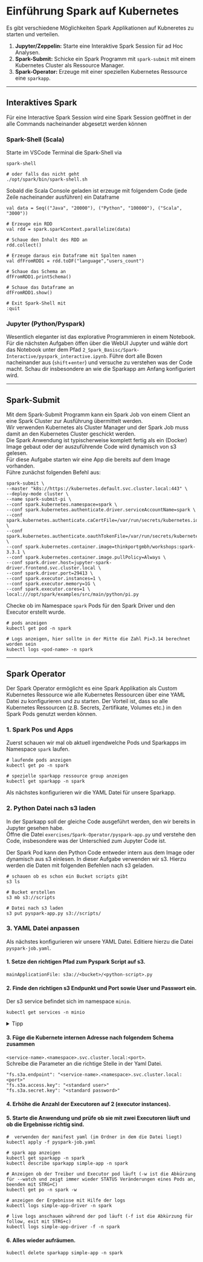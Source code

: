 # Einführung Spark auf Kubernetes

Es gibt verschiedene Möglichkeiten Spark Applikationen auf Kubneretes
zu starten und verteilen.

1. **Jupyter/Zeppelin:** Starte eine Interaktive Spark Session für ad Hoc Analysen.
2. **Spark-Submit:** Schicke ein Spark Programm mit `spark-submit` mit einem Kubernetes Cluster als Ressource Manager.
3. **Spark-Operator:** Erzeuge mit einer speziellen Kubernetes Ressource eine `sparkapp`.
---------------------------
## Interaktives Spark

Für eine Interactive Spark Session wird eine Spark Session geöffnet in der alle Commands nacheinander abgesetzt werden können

### Spark-Shell (Scala)

Starte im VSCode Terminal die Spark-Shell via

```
spark-shell

# oder falls das nicht geht
./opt/spark/bin/spark-shell.sh
```

Sobald die Scala Console geladen ist erzeuge mit folgendem Code (jede Zeile nacheinander ausführen) ein Dataframe

```
val data = Seq(("Java", "20000"), ("Python", "100000"), ("Scala", "3000"))

# Erzeuge ein RDD
val rdd = spark.sparkContext.parallelize(data)

# Schaue den Inhalt des RDD an
rdd.collect()

# Erzeuge daraus ein Dataframe mit Spalten namen
val dfFromRDD1 = rdd.toDF("language","users_count")

# Schaue das Schema an
dfFromRDD1.printSchema()

# Schaue das Dataframe an
dfFromRDD1.show()

# Exit Spark-Shell mit
:quit
```

### Jupyter (Python/Pyspark)

Wesentlich eleganter ist das explorative Programmieren in einem Notebook. Für die nächsten Aufgaben öffen über die WebUI Jupyter und wähle dort das Notebook unter dem Pfad `2_Spark_Basisc/Spark-Interactive/pyspark_interactive.ipynb`. Führe dort alle Boxen nacheinander aus (`shift`+`enter`) und versuche zu verstehen was der Code macht.
Schau dir insbesondere an wie die Sparkapp am Anfang konfiguriert wird.

---------------------------
## Spark-Submit

Mit dem Spark-Submit Programm kann ein Spark Job von einem Client an eine Spark Cluster zur Ausführung übermittelt werden.<br>
Wir verwenden Kubernetes als Cluster Manager und der Spark Job muss damit an den Kubernetes Cluster geschickt werden.<br>
Die Spark Anwendung ist typischerweise komplett fertig als ein (Docker) Image gebaut oder der auszuführende Code wird dynamisch von s3 gelesen. <br> 
Für diese Aufgabe starten wir eine App die bereits auf dem Image vorhanden.<br>
Führe zunächst folgenden Befehl aus:

```
spark-submit \
--master "k8s://https://kubernetes.default.svc.cluster.local:443" \
--deploy-mode cluster \
--name spark-submit-pi \
--conf spark.kubernetes.namespace=spark \
--conf spark.kubernetes.authenticate.driver.serviceAccountName=spark \
--conf spark.kubernetes.authenticate.caCertFile=/var/run/secrets/kubernetes.io/serviceaccount/ca.crt \
--conf spark.kubernetes.authenticate.oauthTokenFile=/var/run/secrets/kubernetes.io/serviceaccount/token \
--conf spark.kubernetes.container.image=thinkportgmbh/workshops:spark-3.3.1 \
--conf spark.kubernetes.container.image.pullPolicy=Always \
--conf spark.driver.host=jupyter-spark-driver.frontend.svc.cluster.local \
--conf spark.driver.port=29413 \
--conf spark.executor.instances=1 \
--conf spark.executor.memory=1G \
--conf spark.executor.cores=1 \
local:///opt/spark/examples/src/main/python/pi.py
```

Checke ob im Namespace `spark` Pods für den Spark Driver und den Executor erstellt wurde.
 <br>
```
# pods anzeigen
kubectl get pod -n spark

# Logs anzeigen, hier sollte in der Mitte die Zahl Pi=3.14 berechnet worden sein
kubectl logs <pod-name> -n spark
```
---------------------------
## Spark Operator

Der Spark Operator ermöglicht es eine Spark Applikation als Custom Kubernetes Ressource wie alle Kubernetes Ressourcen über eine YAML Datei zu konfigurieren und zu starten. Der Vorteil ist, dass so alle Kubernetes Ressourcen (z.B. Secrets, Zertifikate, Volumes etc.) in den Spark Pods genutzt werden können.

### 1. Spark Pos und Apps

Zuerst schauen wir mal ob aktuell irgendwelche Pods und Sparkapps im Namespace `spark` laufen.

```
# laufende pods anzeigen
kubectl get po -n spark

# spezielle sparkapp ressource group anzeigen
kubectl get sparkapp -n spark
```

Als nächstes konfigurieren wir die YAML Datei für unsere Sparkapp.

### 2. Python Datei nach s3 laden

In der Sparkapp soll der gleiche Code ausgeführt werden, den wir bereits in Jupyter gesehen habe. <br>
Öffne die Datei `exercises/Spark-Operator/pyspark-app.py` und verstehe den Code, insbesondere was der Unterschied zum Jupyter Code ist.

Der Spark Pod kann den Python Code entweder intern aus dem Image oder dynamisch aus s3 einlesen. In dieser Aufgabe verwenden wir s3. Hierzu werden die Daten mit folgenden Befehlen nach s3 geladen.

```
# schauen ob es schon ein Bucket scripts gibt
s3 ls

# Bucket erstellen
s3 mb s3://scripts

# Datei nach s3 laden
s3 put pyspark-app.py s3://scripts/
```

### 3. YAML Datei anpassen

Als nächstes konfigurieren wir unsere YAML Datei.
Editiere hierzu die Datei `pyspark-job.yaml`.

#### 1. Setze den richtigen Pfad zum Pyspark Script auf s3.

```
mainApplicationFile: s3a://<bucket>/<python-script>.py
```

#### 2. Finde den richtigen s3 Endpunkt und Port sowie User und Passwort ein.
   Der s3 service befindet sich im namespace `minio`.

```
kubectl get services -n minio
```

<details>
<summary>Tipp</summary>
<p>

Der Service heißt `minio`.

</details>
</p>


#### 3. Füge die Kubernete internen Adresse nach folgendem Schema zusammen
   `<service-name>.<namespace>.svc.cluster.local:<port>`. <br>
   Schreibe die Parameter an die richtige Stelle in der Yaml Datei.

```
"fs.s3a.endpoint": "<service-name>.<namespace>.svc.cluster.local:<port>"
"fs.s3a.access.key": "<standard user>"
"fs.s3a.secret.key": "<standard password>"
```

#### 4. Erhöhe die Anzahl der Executoren auf 2 (executor instances).

#### 5. Starte die Anwendung und prüfe ob sie mit zwei Executoren läuft und ob die Ergebnisse richtig sind.

```
#  verwenden der manifest yaml (im Ordner in dem die Datei liegt)
kubectl apply -f pyspark-job.yaml

# spark app anzeigen
kubectl get sparkapp -n spark
kubectl describe sparkapp simple-app -n spark

# Anzeigen ob der Treiber und Executor pod läuft (-w ist die Abkürzung für --watch und zeigt immer wieder STATUS Veränderungen eines Pods an, beenden mit STRG+C)
kubectl get po -n spark -w

# anzeigen der Ergebnisse mit Hilfe der logs
kubectl logs simple-app-driver -n spark

# live logs anschauen während der pod läuft (-f ist die Abkürzung für follow, exit mit STRG+c)
kubectl logs simple-app-driver -f -n spark
```

#### 6. Alles wieder aufräumen.

```
kubectl delete sparkapp simple-app -n spark
```
